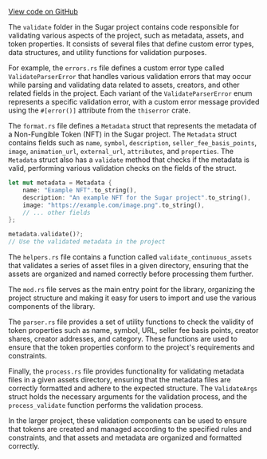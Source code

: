 [View code on GitHub](https://github.com/metaplex-foundation/sugar/.autodoc/docs/json/src/validate)

The `validate` folder in the Sugar project contains code responsible for validating various aspects of the project, such as metadata, assets, and token properties. It consists of several files that define custom error types, data structures, and utility functions for validation purposes.

For example, the `errors.rs` file defines a custom error type called `ValidateParserError` that handles various validation errors that may occur while parsing and validating data related to assets, creators, and other related fields in the project. Each variant of the `ValidateParserError` enum represents a specific validation error, with a custom error message provided using the `#[error()]` attribute from the `thiserror` crate.

The `format.rs` file defines a `Metadata` struct that represents the metadata of a Non-Fungible Token (NFT) in the Sugar project. The `Metadata` struct contains fields such as `name`, `symbol`, `description`, `seller_fee_basis_points`, `image`, `animation_url`, `external_url`, `attributes`, and `properties`. The `Metadata` struct also has a `validate` method that checks if the metadata is valid, performing various validation checks on the fields of the struct.

```rust
let mut metadata = Metadata {
    name: "Example NFT".to_string(),
    description: "An example NFT for the Sugar project".to_string(),
    image: "https://example.com/image.png".to_string(),
    // ... other fields
};

metadata.validate()?;
// Use the validated metadata in the project
```

The `helpers.rs` file contains a function called `validate_continuous_assets` that validates a series of asset files in a given directory, ensuring that the assets are organized and named correctly before processing them further.

The `mod.rs` file serves as the main entry point for the library, organizing the project structure and making it easy for users to import and use the various components of the library.

The `parser.rs` file provides a set of utility functions to check the validity of token properties such as name, symbol, URL, seller fee basis points, creator shares, creator addresses, and category. These functions are used to ensure that the token properties conform to the project's requirements and constraints.

Finally, the `process.rs` file provides functionality for validating metadata files in a given assets directory, ensuring that the metadata files are correctly formatted and adhere to the expected structure. The `ValidateArgs` struct holds the necessary arguments for the validation process, and the `process_validate` function performs the validation process.

In the larger project, these validation components can be used to ensure that tokens are created and managed according to the specified rules and constraints, and that assets and metadata are organized and formatted correctly.
